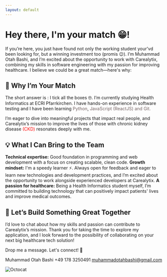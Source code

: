 ```yaml
---
layout: default
---
```


# Hey there, I'm your match 😁!

If you’re here, you just have found not only the working student your'vd been looking for, but a winning investment too (promis 😉). I’m <bold>Muhammad Otah Bashi</bold>, and I’m excited about the opportunity to work with Carealytix, combining my skills in software engineering with my passion for improving healthcare. I believe we could be a great match—here's why:

## 🚀 Why I’m Your Match

The short answer is : I tick all the boxes 🤓.  I’m currently studying Health Informatics at ECRI Pfarrkirchen. I have hands-on experience in software testing and I have been learning <span style="color:#756464">Python</span>, <span style="color:#756464">JavaScript (ReactJS)</spam> and <span style="color:#756464">Git</span>.

I’m eager to dive into meaningful projects that impact real people, and Carealytix’s mission to improve the lives of those with chronic kidney disease <span style="color:red">(CKD)</span> resonates deeply with me.

## 💡 What I Can Bring to the Team

**Technical expertise:** Good foundation in programming and web development with a focus on creating scalable, clean code.
**Growth mindset:** I'm a speedy learner ⚡. Always open for feedback and eager to learn new technologies and development practices, and I’m excited about the opportunity to work alongside experienced developers at Carealytix.
**A passion for healthcare:** Being a Health Informatics student myself, I’m committed to building technology that can positively impact patients' lives and improve medical outcomes.

## 🤝 Let’s Build Something Great Together
I’d love to chat about how my skills and passion can contribute to Carealytix’s mission. Thank you for taking the time to explore my application, and I look forward to the possibility of collaborating on your next big healthcare tech solution!

Drop me a message. Let's connect! 🤩

Muhammad Otah Bashi
+49 178 3250491
muhammadotahbashi@gmail.com


![Octocat](https://github.githubassets.com/images/icons/emoji/octocat.png)
